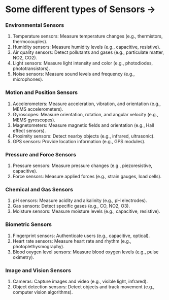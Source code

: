 # Some different types of Sensors ->
### Environmental Sensors

1. Temperature sensors: Measure temperature changes (e.g., thermistors, thermocouples).
2. Humidity sensors: Measure humidity levels (e.g., capacitive, resistive).
3. Air quality sensors: Detect pollutants and gases (e.g., particulate matter, NO2, CO2).
4. Light sensors: Measure light intensity and color (e.g., photodiodes, phototransistors).
5. Noise sensors: Measure sound levels and frequency (e.g., microphones).

### Motion and Position Sensors

1. Accelerometers: Measure acceleration, vibration, and orientation (e.g., MEMS accelerometers).
2. Gyroscopes: Measure orientation, rotation, and angular velocity (e.g., MEMS gyroscopes).
3. Magnetometers: Measure magnetic fields and orientation (e.g., Hall effect sensors).
4. Proximity sensors: Detect nearby objects (e.g., infrared, ultrasonic).
5. GPS sensors: Provide location information (e.g., GPS modules).

### Pressure and Force Sensors

1. Pressure sensors: Measure pressure changes (e.g., piezoresistive, capacitive).
2. Force sensors: Measure applied forces (e.g., strain gauges, load cells).

### Chemical and Gas Sensors

1. pH sensors: Measure acidity and alkalinity (e.g., pH electrodes).
2. Gas sensors: Detect specific gases (e.g., CO, NO2, O3).
3. Moisture sensors: Measure moisture levels (e.g., capacitive, resistive).

### Biometric Sensors

1. Fingerprint sensors: Authenticate users (e.g., capacitive, optical).
2. Heart rate sensors: Measure heart rate and rhythm (e.g., photoplethysmography).
3. Blood oxygen level sensors: Measure blood oxygen levels (e.g., pulse oximetry).

### Image and Vision Sensors

1. Cameras: Capture images and video (e.g., visible light, infrared).
2. Object detection sensors: Detect objects and track movement (e.g., computer vision algorithms).

